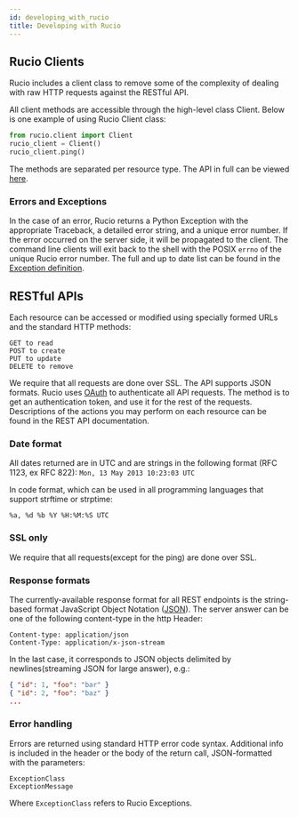```yaml
---
id: developing_with_rucio
title: Developing with Rucio
---
```


## Rucio Clients

Rucio includes a client class to remove some of the complexity of dealing with
raw HTTP requests against the RESTful API.

All client methods are accessible through the high-level class Client.  Below is
one example of using Rucio Client class:

```python
from rucio.client import Client
rucio_client = Client()
rucio_client.ping()
```

The methods are separated per resource type. The API in full can be viewed
[here](client_api/accountclient).

### Errors and Exceptions

In the case of an error, Rucio returns a Python Exception with the appropriate
Traceback, a detailed error string, and a unique error number. If the error
occurred on the server side, it will be propagated to the client. The command
line clients will exit back to the shell with the POSIX `errno` of
the unique Rucio error number. The full and up to date list can be found in the
[Exception
definition](https://github.com/rucio/rucio/blob/master/lib/rucio/common/exception.py).

## RESTful APIs

Each resource can be accessed or modified using specially formed URLs and the
standard HTTP methods:

```text
GET to read
POST to create
PUT to update
DELETE to remove
```

We require that all requests are done over SSL. The API supports JSON
formats. Rucio uses [OAuth](http://oauth.net/) to authenticate all API
requests. The method is to get an authentication token, and use it for the rest
of the requests. Descriptions of the actions you may perform on each resource
can be found in the REST API documentation.

### Date format

All dates returned are in UTC and are strings in the following format (RFC 1123,
ex RFC 822): `Mon, 13 May 2013 10:23:03 UTC`

In code format, which can be used in all programming languages that support
strftime or strptime:

```text
%a, %d %b %Y %H:%M:%S UTC
```

### SSL only

We require that all requests(except for the ping) are done over SSL.

### Response formats

The currently-available response format for all REST endpoints is the
string-based format JavaScript Object Notation ([JSON](http://www.json.org/)).
The server answer can be one of the following content-type in the http Header:

```text
Content-type: application/json
Content-Type: application/x-json-stream
```

In the last case, it corresponds to JSON objects delimited by newlines(streaming
JSON for large answer), e.g.:

```json
{ "id": 1, "foo": "bar" }
{ "id": 2, "foo": "baz" }
...
```

### Error handling

Errors are returned using standard HTTP error code syntax.  Additional info is
included in the header or the body of the return call, JSON-formatted with the
parameters:

```text
ExceptionClass
ExceptionMessage
```

Where `ExceptionClass` refers to Rucio Exceptions.
